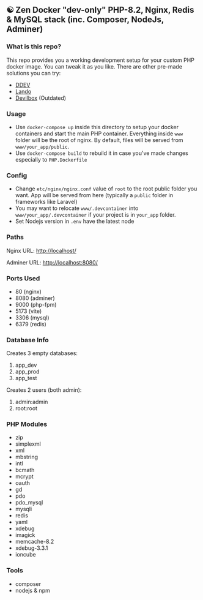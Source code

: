 ## ☯ Zen Docker "dev-only" PHP-8.2, Nginx, Redis & MySQL stack (inc. Composer, NodeJs, Adminer)

### What is this repo?
This repo provides you a working development setup for your custom PHP docker image. You can tweak it as you like. There are other pre-made solutions you can try:
- [DDEV](https://ddev.com/)
- [Lando](https://docs.lando.dev/plugins/php)
- [Devilbox](http://devilbox.org/) (Outdated)

### Usage
- Use `docker-compose up` inside this directory to setup your docker containers and start the main PHP container. Everything inside `www` folder will be the root of nginx. By default, files will be served from `www/your_app/public`.
- Use `docker-compose build` to rebuild it in case you've made changes especially to `PHP.Dockerfile`


### Config
- Change `etc/nginx/nginx.conf` value of `root` to the root public folder you want. App will be served from here (typically a `public` folder in frameworks like Laravel)
- You may want to relocate `www/.devcontainer` into `www/your_app/.devcontainer` if your project is in `your_app` folder.
- Set Nodejs version in `.env` have the latest node

### Paths
Nginx URL: <a href="http://localhost/" target="_blank">http://localhost/</a>

Adminer URL: <a href="http://localhost:8080/" target="_blank">http://localhost:8080/</a>

### Ports Used
- 80   (nginx)
- 8080 (adminer)
- 9000 (php-fpm)
- 5173 (vite)
- 3306 (mysql)
- 6379 (redis)

### Database Info
Creates 3 empty databases:
1. app_dev
2. app_prod
3. app_test

Creates 2 users (both admin):
1. admin:admin
2. root:root

### PHP Modules
- zip
- simplexml
- xml
- mbstring
- intl
- bcmath
- mcrypt
- oauth
- gd
- pdo
- pdo_mysql
- mysqli
- redis
- yaml
- xdebug
- imagick
- memcache-8.2
- xdebug-3.3.1
- ioncube
### Tools
- composer
- nodejs & npm
